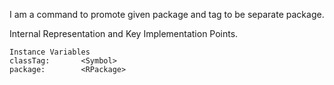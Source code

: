 I am a command to promote given package and tag to be separate package.

Internal Representation and Key Implementation Points.

    Instance Variables
	classTag:		<Symbol>
	package:		<RPackage>
